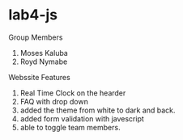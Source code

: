 # lab4-js

Group Members
1. Moses Kaluba
2. Royd Nymabe

Webssite Features
1. Real Time Clock on the hearder
2. FAQ with drop down
3. added the theme from white to dark and back.
4. added form validation with javescript
5. able to toggle team members.
